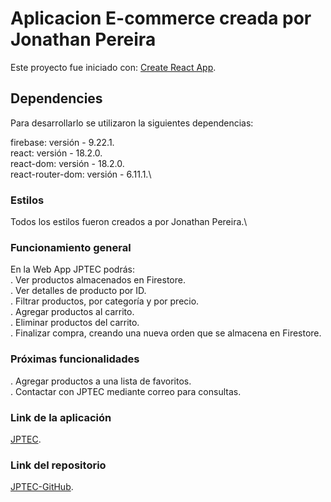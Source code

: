 # Aplicacion E-commerce creada por Jonathan Pereira

Este proyecto fue iniciado con: [Create React App](https://github.com/facebook/create-react-app).

## Dependencies

Para desarrollarlo se utilizaron la siguientes dependencias:

firebase: versión - 9.22.1.\
react: versión - 18.2.0.\
react-dom: versión - 18.2.0.\
react-router-dom: versión - 6.11.1.\

### Estilos

Todos los estilos fueron creados a por Jonathan Pereira.\

### Funcionamiento general

En la Web App JPTEC podrás: \
. Ver productos almacenados en Firestore.\
. Ver detalles de producto por ID.\
. Filtrar productos, por categoría y por precio.\
. Agregar productos al carrito.\
. Eliminar productos del carrito.\
. Finalizar compra, creando una nueva orden que se almacena en Firestore.

### Próximas funcionalidades

. Agregar productos a una lista de favoritos.\
. Contactar con JPTEC mediante correo para consultas.

### Link de la aplicación

[JPTEC](https://reactjs.org/).

### Link del repositorio

[JPTEC-GitHub](https://github.com/JonathanP-dev/jptec).